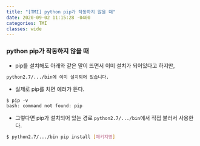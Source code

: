 ```yaml
---
title: "[TMI] python pip가 작동하지 않을 때"
date: 2020-09-02 11:15:28 -0400
categories: TMI
classes: wide
---
```



### python pip가 작동하지 않을 때

- pip를 설치해도 아래와 같은 말이 뜨면서 이미 설치가 되어있다고 하지만,

```bash
python2.7/.../bin에 이미 설치되어 있습니다.
```
- 실제로 pip를 치면 에러가 뜬다.
```
$ pip -v         
bash: command not found: pip
```

- 그렇다면 pip가 설치되어 있는 경로 ``python2.7/.../bin``에서 직접 불러서 사용한다.

```bash
$ python2.7/.../bin pip install [패키지명]
```
